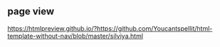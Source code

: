 ## page view 
https://htmlpreview.github.io/?https://github.com/Youcantspellit/html-template-without-nav/blob/master/silviya.html
